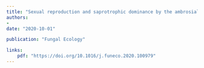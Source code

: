 ```yaml
---
title: "Sexual reproduction and saprotrophic dominance by the ambrosial fungus Flavodon subulatus (= Flavodon ambrosius)"
authors:
- 
date: "2020-10-01"

publication: "Fungal Ecology"

links:
    pdf: "https://doi.org/10.1016/j.funeco.2020.100979"
---
```

